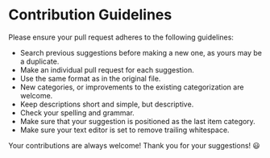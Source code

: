 # Contribution Guidelines

Please ensure your pull request adheres to the following guidelines:

* Search previous suggestions before making a new one, as yours may be a duplicate.
* Make an individual pull request for each suggestion.
* Use the same format as in the original file.
* New categories, or improvements to the existing categorization are welcome.
* Keep descriptions short and simple, but descriptive.
* Check your spelling and grammar.
* Make sure that your suggestion is positioned as the last item category.
* Make sure your text editor is set to remove trailing whitespace.

Your contributions are always welcome! Thank you for your suggestions! :smiley:
